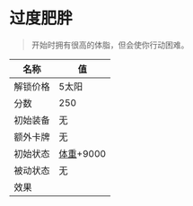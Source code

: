 # 过度肥胖  
> 开始时拥有很高的体脂，但会使你行动困难。  
  
名称  |  值  
----  |  ----  
解锁价格  |  5太阳  
分数  |  250  
初始装备  |  无  
额外卡牌  |  无  
初始状态  |  [体重](Weight.md)+9000  
被动状态  |  无  
效果  |    


<script>document.title="过度肥胖 - 卡牌生存百科 Card Survival Wiki";</script>